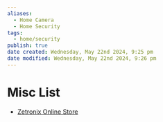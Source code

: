 ```yaml
---
aliases:
  - Home Camera
  - Home Security
tags:
  - home/security
publish: true
date created: Wednesday, May 22nd 2024, 9:25 pm
date modified: Wednesday, May 22nd 2024, 9:26 pm
---
```


# Misc List
- [Zetronix Online Store](https://www.zetronix.com/)